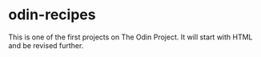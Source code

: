 # odin-recipes
This is one of the first projects on The Odin Project. It will start with HTML and be revised further.
